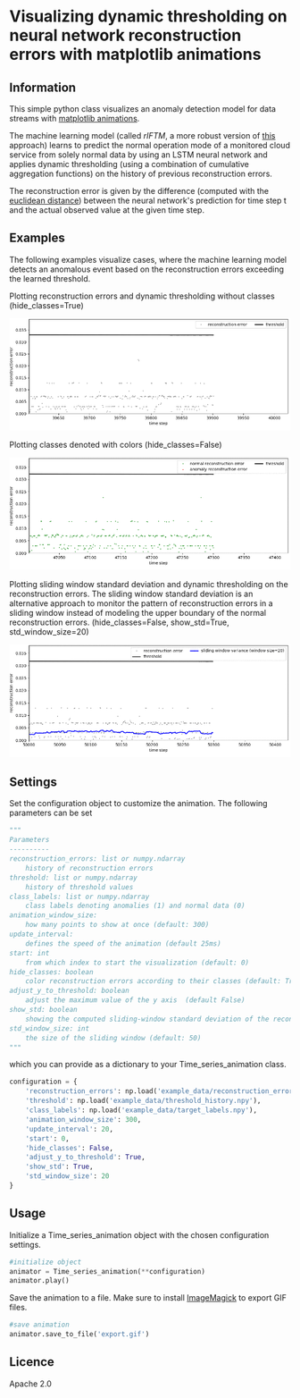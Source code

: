 # Visualizing dynamic thresholding on neural network reconstruction errors with matplotlib animations

## Information

This simple python class visualizes an anomaly detection model for data streams with [matplotlib animations](https://matplotlib.org/3.1.1/api/animation_api.html). 

The machine learning model (called _rIFTM_, a more robust version of [this](https://www.researchgate.net/publication/327484223_IFTM_-_Unsupervised_Anomaly_Detection_for_Virtualized_Network_Function_Services) approach) learns to predict the normal operation mode of a monitored cloud service from solely normal data by using an LSTM neural network and applies dynamic thresholding (using a combination of cumulative aggregation functions) on the history of previous reconstruction errors. 

The reconstruction error is given by the difference (computed with the [euclidean distance](https://en.wikipedia.org/wiki/Euclidean_distance)) between the neural network's prediction for time step t and the actual observed value at the given time step.

## Examples

The following examples visualize cases, where the machine learning model detects an anomalous event based on the reconstruction errors exceeding the learned threshold.

Plotting reconstruction errors and dynamic thresholding without classes (hide_classes=True)


![Example 1](example_export/no_labels_example.gif)

Plotting classes denoted with colors (hide_classes=False)


![Example 2](example_export/show_labels_example.gif)

Plotting sliding window standard deviation and dynamic thresholding on the reconstruction errors. The sliding window standard deviation is an alternative approach to monitor the pattern of reconstruction errors in a sliding window instead of modeling the upper boundary of the normal reconstruction errors. (hide_classes=False, show_std=True, std_window_size=20)


![Example 3](example_export/no_labels_std_example.gif)

## Settings

Set the configuration object to customize the animation. The following parameters can be set

```python
"""
Parameters
----------
reconstruction_errors: list or numpy.ndarray
    history of reconstruction errors
threshold: list or numpy.ndarray
    history of threshold values
class_labels: list or numpy.ndarray
    class labels denoting anomalies (1) and normal data (0)
animation_window_size:
    how many points to show at once (default: 300)
update_interval:
    defines the speed of the animation (default 25ms)
start: int
    from which index to start the visualization (default: 0)
hide_classes: boolean
    color reconstruction errors according to their classes (default: True)
adjust_y_to_threshold: boolean 
    adjust the maximum value of the y axis  (default False)
show_std: boolean
    showing the computed sliding-window standard deviation of the reconstruction errors (default: True)
std_window_size: int
    the size of the sliding window (default: 50)
"""
```

which you can provide as a dictionary to your Time_series_animation class.

```python
configuration = {
    'reconstruction_errors': np.load('example_data/reconstruction_errors.npy'),
    'threshold': np.load('example_data/threshold_history.npy'),
    'class_labels': np.load('example_data/target_labels.npy'),
    'animation_window_size': 300,
    'update_interval': 20,
    'start': 0,
    'hide_classes': False,
    'adjust_y_to_threshold': True,
    'show_std': True,
    'std_window_size': 20
}
```

## Usage
Initialize a Time_series_animation object with the chosen configuration settings.

```python
#initialize object
animator = Time_series_animation(**configuration)
animator.play()
```

Save the animation to a file. Make sure to install [ImageMagick](https://imagemagick.org/index.php) to export GIF files. 

```python
#save animation
animator.save_to_file('export.gif')
```

## Licence

Apache 2.0
